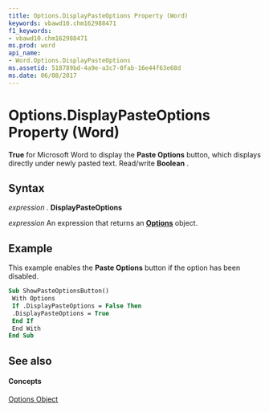 ```yaml
---
title: Options.DisplayPasteOptions Property (Word)
keywords: vbawd10.chm162988471
f1_keywords:
- vbawd10.chm162988471
ms.prod: word
api_name:
- Word.Options.DisplayPasteOptions
ms.assetid: 518789bd-4a9e-a3c7-0fab-16e44f63e68d
ms.date: 06/08/2017
---
```



# Options.DisplayPasteOptions Property (Word)

 **True** for Microsoft Word to display the **Paste Options** button, which displays directly under newly pasted text. Read/write **Boolean** .


## Syntax

 _expression_ . **DisplayPasteOptions**

 _expression_ An expression that returns an **[Options](options-object-word.md)** object.


## Example

This example enables the  **Paste Options** button if the option has been disabled.


```vb
Sub ShowPasteOptionsButton() 
 With Options 
 If .DisplayPasteOptions = False Then 
 .DisplayPasteOptions = True 
 End If 
 End With 
End Sub
```


## See also


#### Concepts


[Options Object](options-object-word.md)

